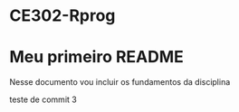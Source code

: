 # CE302-Rprog

# Meu primeiro README

Nesse documento vou incluir os fundamentos da disciplina

teste de commit 3
